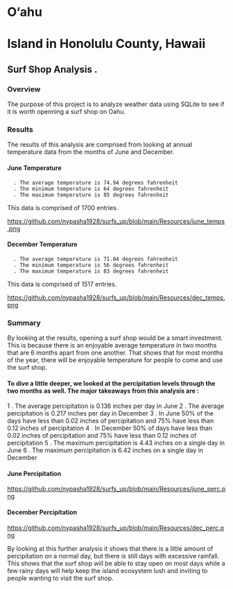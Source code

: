 # O‘ahu
# Island in Honolulu County, Hawaii
## Surf Shop Analysis .

### Overview 
The purpose of this project is to analyze weather data using SQLite to see if it is worth openning a surf shop on Oahu.

### Results
The results of this analysis are comprised from looking at annual temperature data from the months of June and December.

#### June Temperature
      . The average temperature is 74.94 degrees fahrenheit
      . The minimum temperature is 64 degrees fahrenheit
      . The maximum temperature is 85 degrees fahrenheit

This data is comprised of 1700 entries.

https://github.com/nypasha1928/surfs_up/blob/main/Resources/june_temps.png


#### December Temperature
      . The average temperature is 71.04 degrees fahrenheit
      . The minimum temperature is 56 degrees fahrenheit
      . The maximum temperature is 83 degrees fahrenheit
 
 This data is comprised of 1517 entries.
 
 https://github.com/nypasha1928/surfs_up/blob/main/Resources/dec_temps.png


 
 ### Summary 
By looking at the results, opening a surf shop would be a smart investment. This is because there is an enjoyable average temperature in two months that are 6 months apart from one another. That shows that for most months of the year, there will be enjoyable temperature for people to come and use the surf shop.

#### To dive a little deeper, we looked at the percipitation levels through the two months as well. The major takeaways from this analysis are :
  1 . The average percipitation is 0.136 inches per day in June
  2 . The average percipitation is 0.217 inches per day in December
  3 . In June 50% of the days have less than 0.02 inches of percipitation and 75% have less than 0.12 inches of percipitation
  4 . In December 50% of days have less than 0.02 inches of percipitation and 75% have less than 0.12 inches of percipitation
  5 . The maximum percipitation is 4.43 inches on a single day in June
  6 . The maximum percipitation is 6.42 inches on a single day in December


#### June Percipitation

https://github.com/nypasha1928/surfs_up/blob/main/Resources/june_perc.png




#### December Percipitation 

https://github.com/nypasha1928/surfs_up/blob/main/Resources/dec_perc.png

 
 
By looking at this further analysis it shows that there is a little amount of percipitation on a normal day, but there is still days with excessive rainfall. This shows that the surf shop will be able to stay open on most days while a few rainy days will help keep the island ecosystem lush and inviting to people wanting to visit the surf shop.
 
